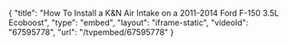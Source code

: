 {
    "title": "How To Install a K&N Air Intake on a 2011-2014 Ford F-150 3.5L Ecoboost",
    "type": "embed",
    "layout": "iframe-static",
    "videoId": "67595778",
    "url": "\/tvpembed\/67595778"
}